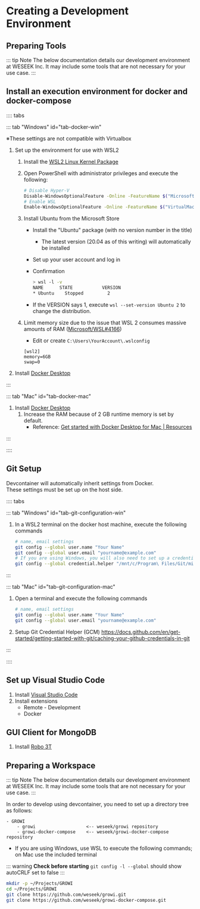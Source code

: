 # Creating a Development Environment

## Preparing Tools

::: tip Note
The below documentation details our development environment at WESEEK Inc. It may include some tools that are not necessary for your use case.
:::


## Install an execution environment for docker and docker-compose

:::: tabs

::: tab "Windows" id="tab-docker-win"

※These settings are not compatible with Virtualbox

1. Set up the environment for use with WSL2
    1. Install the [WSL2 Linux Kernel Package](https://docs.microsoft.com/en-us/windows/wsl/install-manual#step-4---download-the-linux-kernel-update-package)
    1. Open PowerShell with administrator privileges and execute the following:

        ```bash
        # Disable Hyper-V
        Disable-WindowsOptionalFeature -Online -FeatureName $("Microsoft-Hyper-V")
        # Enable WSL
        Enable-WindowsOptionalFeature -Online -FeatureName $("VirtualMachinePlatform", "Microsoft-Windows-Subsystem-Linux")
        ```

    1. Install Ubuntu from the Microsoft Store
        * Install the "Ubuntu" package (with no version number in the title)
            * The latest version (20.04 as of this writing) will automatically be installed
        * Set up your user account and log in
        * Confirmation

            ```bash
            > wsl -l -v
            NAME      STATE           VERSION
            * Ubuntu    Stopped         2
            ```

        * If the VERSION says 1, execute `wsl --set-version Ubuntu 2` to change the distribution.
    1. Limit memory size due to the issue that WSL 2 consumes massive amounts of RAM ([Microsoft/WSL#4166](https://github.com/microsoft/WSL/issues/4166))
        * Edit or create `C:\Users\YourAccount\.wslconfig`

        ```
        [wsl2]
        memory=6GB
        swap=0
        ```

1. Install [Docker Desktop](https://www.docker.com/products/docker-desktop)

:::

::: tab "Mac" id="tab-docker-mac"

1. Install [Docker Desktop](https://www.docker.com/products/docker-desktop)
    1. Increase the RAM because of 2 GB runtime memory is set by default.
        * Reference: [Get started with Docker Desktop for Mac | Resources](https://docs.docker.com/docker-for-mac/#resources)

:::

::::


## Git Setup

Devcontainer will automatically inherit settings from Docker.  
These settings must be set up on the host side.

:::: tabs

::: tab "Windows" id="tab-git-configuration-win"

1. In a WSL2 terminal on the docker host machine, execute the following commands

    ```bash
    # name, email settings
    git config --global user.name "Your Name"
    git config --global user.email "yourname@example.com"
    # If you are using Windows, you will also need to set up a credential helper for WSL to reference the local machines settings
    git config --global credential.helper "/mnt/c/Program\ Files/Git/mingw64/libexec/git-core/git-credential-manager.exe"
    ```

:::

::: tab "Mac" id="tab-git-configuration-mac"

1. Open a terminal and execute the following commands

    ```bash
    # name, email settings
    git config --global user.name "Your Name"
    git config --global user.email "yourname@example.com"
    ```

1. Setup Git Credential Helper (GCM)
    <https://docs.github.com/en/get-started/getting-started-with-git/caching-your-github-credentials-in-git>

:::

::::

## Set up Visual Studio Code

1. Install [Visual Studio Code](https://code.visualstudio.com/download)
2. Install extensions
    * Remote - Development
    * Docker



## GUI Client for MongoDB

1. Install [Robo 3T](https://robomongo.org/download)


## Preparing a Workspace

::: tip Note
The below documentation details our development environment at WESEEK Inc. It may include some tools that are not necessary for your use case.
:::

In order to develop using devcontainer, you need to set up a directory tree as follows:

```
- GROWI
    - growi                   <-- weseek/growi repository
    - growi-docker-compose    <-- weseek/growi-docker-compose repository
```

* If you are using Windows, use WSL to execute the following commands; on Mac use the included terminal

::: warning
**Check before starting**
`git config -l --global` should show autoCRLF set to false
:::

```bash
mkdir -p ~/Projects/GROWI
cd ~/Projects/GROWI
git clone https://github.com/weseek/growi.git
git clone https://github.com/weseek/growi-docker-compose.git
```
